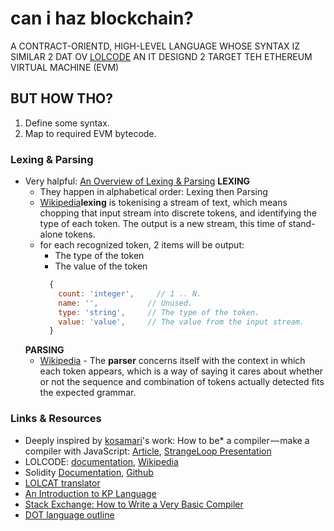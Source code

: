 # can i haz blockchain?

A CONTRACT-ORIENTD, HIGH-LEVEL LANGUAGE WHOSE SYNTAX IZ SIMILAR 2 DAT OV [LOLCODE](http://lolcode.org/) AN IT DESIGND 2 TARGET TEH ETHEREUM VIRTUAL MACHINE (EVM)

## BUT HOW THO?
1. Define some syntax.
1. Map to required EVM bytecode.

### Lexing & Parsing
- Very halpful: [An Overview of Lexing & Parsing](http://savage.net.au/Ron/html/graphviz2.marpa/Lexing.and.Parsing.Overview.html#An_Overview_of_Lexing_and_Parsing)
  **LEXING**
  - They happen in alphabetical order: Lexing then Parsing
  - [Wikipedia](https://en.wikipedia.org/wiki/Lexical_analysis)**lexing** is tokenising a stream of text, which means chopping that input stream into discrete tokens, and identifying the type of each token. The output is a new stream, this time of stand-alone tokens.
  - for each recognized token, 2 items will be output:
    - The type of the token
    - The value of the token
    ```js
      {
        count: 'integer',     // 1 .. N.
        name: '',           // Unused.
        type: 'string',     // The type of the token.
        value: 'value',     // The value from the input stream.
      }
    ```
  **PARSING**
  - [Wikipedia](https://en.wikipedia.org/wiki/Parsing) - The **parser** concerns itself with the context in which each token appears, which is a way of saying it cares about whether or not the sequence and combination of tokens actually detected fits the expected grammar.


### Links & Resources
- Deeply inspired by [kosamari](https://twitter.com/kosamari)'s work: How to be* a compiler — make a compiler with JavaScript: [Article](https://medium.com/@kosamari/how-to-be-a-compiler-make-a-compiler-with-javascript-4a8a13d473b4), [StrangeLoop Presentation](https://www.youtube.com/watch?v=-xlbfBUZN5s)
- LOLCODE: [documentation](http://lolcode.org/), [Wikipedia](https://en.wikipedia.org/wiki/LOLCODE)
- Solidity [Documentation](https://solidity.readthedocs.io/en/develop/), [Github](https://github.com/ethereum/solidity)
- [LOLCAT translator](http://speaklolcat.com/)
- [An Introduction to KP Language](http://www.cs.cmu.edu/~taey/pub/knit.pdf)
- [Stack Exchange: How to Write a Very Basic Compiler](https://softwareengineering.stackexchange.com/questions/165543/how-to-write-a-very-basic-compiler)
- [DOT language outline](http://www.graphviz.org/content/dot-language)
